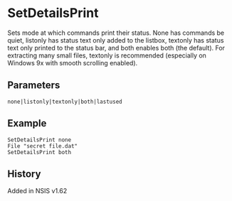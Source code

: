 # SetDetailsPrint

Sets mode at which commands print their status. None has commands be quiet, listonly has status text only added to the listbox, textonly has status text only printed to the status bar, and both enables both (the default). For extracting many small files, textonly is recommended (especially on Windows 9x with smooth scrolling enabled).

## Parameters

    none|listonly|textonly|both|lastused

## Example

    SetDetailsPrint none
    File "secret file.dat"
    SetDetailsPrint both

## History

Added in NSIS v1.62
